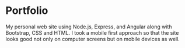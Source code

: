 # Portfolio

My personal web site using Node.js, Express, and Angular along with Bootstrap, CSS and HTML. I took a mobile first approach so that the site looks good not only on computer screens but on mobile devices as well.
